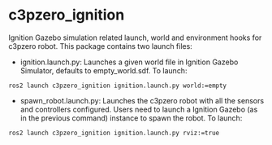 # c3pzero_ignition

Ignition Gazebo simulation related launch, world and environment hooks for c3pzero robot. This package contains two launch files:

- ignition.launch.py: Launches a given world file in Ignition Gazebo Simulator, defaults to empty_world.sdf. To launch:
```
ros2 launch c3pzero_ignition ignition.launch.py world:=empty
```
- spawn_robot.launch.py: Launches the c3pzero robot with all the sensors and controllers configured. Users need to launch a Ignition Gazebo (as in the previous command) instance to spawn the robot. To launch:
```
ros2 launch c3pzero_ignition ignition.launch.py rviz:=true
```
